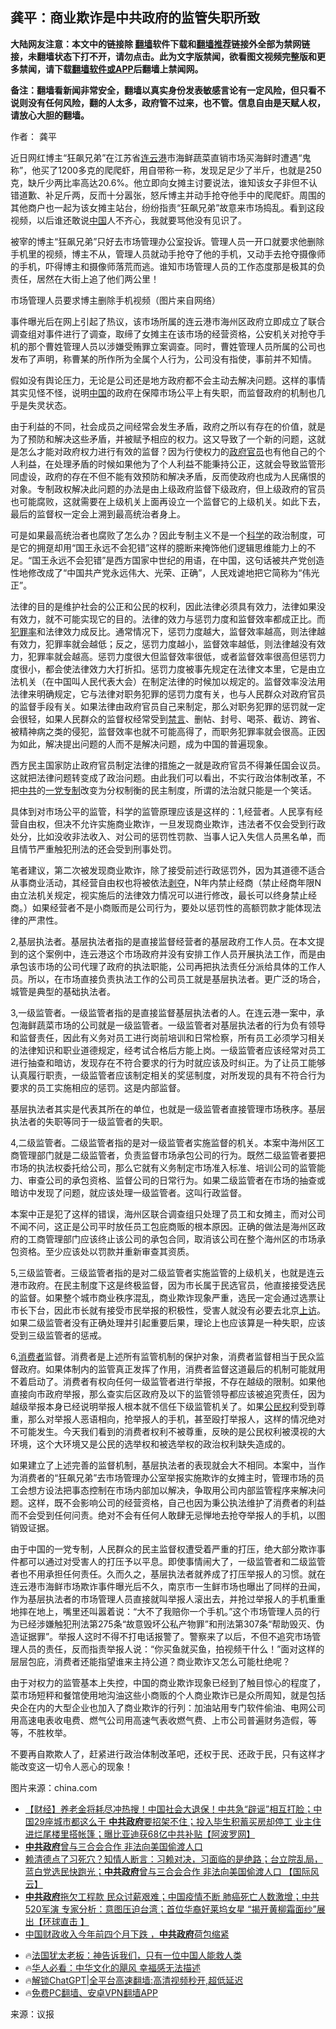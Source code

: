  <!-- 面包屑导航 --> <h2>龚平：商业欺诈是中共政府的监管失职所致</h2> <p class="notice"><b>大陆网友注意：本文中的链接除 <a href="https://github.com/bannedbook/fanqiang" >翻墙</a>软件下载和<a href="https://github.com/killgcd/justmysocks/blob/master/README.md">翻墙推荐</a>链接外全部为禁网链接，未翻墙状态下打不开，请勿点击。此为文字版禁闻，欲看图文视频完整版和更多禁闻，请下载<a href="https://github.com/bannedbook/fanqiang">翻墙软件或APP</a>后翻墙上禁闻网。</p><p>备注：翻墙看新闻非常安全，翻墙以真实身份发表敏感言论有一定风险，但只看不说则没有任何风险，翻的人太多，政府管不过来，也不管。信息自由是天赋人权，请放心大胆的翻墙。</b></p>  <div class="entry"> <p>作者： 龚平</p> <p>近日网红博主“狂飙兄弟”在江苏省<a href="https://www.bannedbook.org/bnews/tag/%e8%bf%9e%e4%ba%91%e6%b8%af/" class="st_tag internal_tag" rel="tag" title="标签 连云港 下的日志">连云港</a>市海鲜蔬菜直销市场买海鲜时遭遇“鬼称”，他买了1200多克的爬爬虾，用自带称一称，发现足足少了半斤，也就是250克，缺斤少两比率高达20.6%。他立即向女摊主讨要说法，谁知该女子非但不认错道歉、补足斤两，反而十分嚣张，怒斥博主并动手抢夺他手中的爬爬虾。周围的其他商户也一起为该女摊主站台，纷纷指责“狂飙兄弟”故意来市场捣乱。看到这段视频，以后谁还敢说<span class='wp_keywordlink_affiliate'><a href="https://www.bannedbook.org/" title="中国" target="_blank">中国</a></span>人不齐心，我就要骂他没有见识了。</p> <p>被宰的博主“狂飙兄弟”只好去市场管理办公室投诉。管理人员一开口就要求他删除手机里的视频，博主不从，管理人员就动手抢夺了他的手机，又动手去抢夺摄像师的手机，吓得博主和摄像师落荒而逃。谁知市场管理人员的工作态度那是极其的负责任，居然在大街上追了他们两公里！</p> <p>市场管理人员要求博主删除手机视频（图片来自网络）</p> <p>事件曝光后在网上引起了热议，该市场所属的连云港市海州区政府立即成立了联合调查组对事件进行了调查，取缔了女摊主在该市场的经营资格，公安机关对抢夺手机的那个曹姓管理人员以涉嫌受贿罪立案调查。同时，曹姓管理人员所属的公司也发布了声明，称曹某的所作所为全属个人行为，公司没有指使，事前并不知情。</p> <p>假如没有舆论压力，无论是公司还是地方政府都不会主动去解决问题。这样的事情其实见怪不怪，说明<a href="https://www.bannedbook.org/bnews/tag/%E4%B8%AD%E5%9B%BD/" class="st_tag internal_tag" rel="tag" title="标签 中国 下的日志">中国</a>的政府在保障市场公平上有失职，而监督政府的机制也几乎是失灵状态。</p>  <p>由于利益的不同，社会成员之间经常会发生矛盾，政府之所以有存在的价值，就是为了预防和解决这些矛盾，并被赋予相应的权力。这又导致了一个新的问题，这就是怎么才能对政府权力进行有效的监督？因为行使权力的<a href="https://www.bannedbook.org/bnews/tag/%E6%94%BF%E5%BA%9C%E5%AE%98%E5%91%98/" class="st_tag internal_tag" rel="tag" title="标签 政府官员 下的日志">政府官员</a>也有他自己的个人利益，在处理矛盾的时候如果他为了个人利益不能秉持公正，这就会导致监管形同虚设，政府的存在不但不能有效预防和解决矛盾，反而使政府也成为人民痛恨的对象。专制政权解决此问题的办法是由上级政府监督下级政府，但上级政府的官员也可能腐败，这就需要在上级机关上面再设立一个监督它的上级机关。如此下去，最后的监督权一定会上溯到最高统治者身上。</p> <p>可是如果最高统治者也腐败了怎么办？因此专制主义不是一个<span class='wp_keywordlink'><a href="https://www.bannedbook.org/forum11/topic309.html" title="禁片：“科学”的棍子" target="_blank">科学</a></span>的政治制度，可是它的拥趸却用“国王永远不会犯错”这样的臆断来掩饰他们逻辑思维能力上的不足。“国王永远不会犯错”是西方国家中世纪的用语，在中国，这句话被共产党创造性地修改成了“中国共产党永远伟大、光荣、正确”，人民戏谑地把它简称为“伟光正”。</p> <p>法律的目的是维护社会的公正和公民的权利，因此法律必须具有效力，法律如果没有效力，就不可能实现它的目的。法律的效力与惩罚力度和监督效率都成正比。而<a href="https://www.bannedbook.org/bnews/tag/%e7%8a%af%e7%bd%aa%e7%8e%87/" class="st_tag internal_tag" rel="tag" title="标签 犯罪率 下的日志">犯罪率</a>和法律效力成反比。通常情况下，惩罚力度越大，监督效率越高，则法律越有效力，犯罪率就会越低；反之，惩罚力度越小，监督效率越低，则法律越没有效力，犯罪率就会越高。惩罚力度很大但监督效率很低，或者监督效率很高但惩罚力度很小，都会使法律效力大打折扣。惩罚力度被事先规定在法律文本里，它是由立法机关（在中国叫人民代表大会）在制定法律的时候加以规定的。监督效率没法用法律来明确规定，它与法律对职务犯罪的惩罚力度有关，也与人民群众对政府官员的监督手段有关。如果法律由政府官员自己来制定，那么对职务犯罪的惩罚就一定会很轻，如果人民群众的监督权经常受到<span class='wp_keywordlink_affiliate'><a href="https://www.bannedbook.org/bnews/bblog/" title="禁言博客" target="_blank">禁言</a></span>、删帖、封号、喝茶、截访、跨省、被精神病之类的侵犯，监督效率也就不可能高得了，而职务犯罪率就会很高。正因为如此，解决提出问题的人而不是解决问题，成为中国的普遍现象。</p> <p>西方民主国家防止政府官员制定法律的措施之一就是政府官员不得兼任国会议员。这就把法律问题转变成了政治问题。由此我们可以看出，不实行政治体制改革，不把<a href="https://www.bannedbook.org/bnews/tag/%e4%b8%ad%e5%85%b1/" class="st_tag internal_tag" rel="tag" title="标签 中共 下的日志">中共</a>的<a href="https://www.bannedbook.org/bnews/tag/%E4%B8%80%E5%85%9A%E4%B8%93%E5%88%B6/" class="st_tag internal_tag" rel="tag" title="标签 一党专制 下的日志">一党专制</a>改变为分权制衡的民主制度，所谓的法治就只能是一个笑话。</p> <p>具体到对市场公平的监管，科学的监管原理应该是这样的：1,经营者。人民享有经营自由权，但决不允许实施商业欺诈，一旦发现商业欺诈，违法者不仅会受到行政处分，比如没收非法收入、对公司的惩罚性罚款、当事人记入失信人员黑名单，而且情节严重触犯刑法的还会受到刑事处罚。</p> <p>笔者建议，第二次被发现商业欺诈，除了接受前述行政惩罚外，因为其道德不适合从事商业活动，其经营自由权也将被依法<span class='wp_keywordlink'><a href="https://www.bannedbook.org/forum2/topic21.html" title="《剥夺》 黄建民 著" target="_blank">剥夺</a></span>，N年内禁止经商（禁止经商年限N由立法机关规定，视实施后的法律效力情况可以进行修改，最长可以终身禁止经商。）如果经营者不是小商贩而是公司行为，要处以惩罚性的高额罚款才能体现法律的严肃性。</p>  <p>2,基层执法者。基层执法者指的是直接监督经营者的基层政府工作人员。在本文提到的这个案例中，连云港这个市场政府并没有安排工作人员开展执法工作，而是由承包该市场的公司代理了政府的执法职能，公司再把执法责任分派给具体的工作人员。所以，在市场直接负责执法工作的公司员工就是基层执法者。更广泛的场合，城管是典型的基础执法者。</p> <p>3,一级监管者。一级监管者指的是直接监督基层执法者的人。在连云港一案中，承包海鲜蔬菜市场的公司就是一级监管者。一级监管者对基层执法者的行为负有领导和监督责任，因此有义务对员工进行岗前培训和日常检察，所有员工必须学习相关的法律知识和职业道德规定，经考试合格后方能上岗。一级监管者应该经常对员工进行抽查和暗访，发现存在不符合要求的行为时就应该及时纠正。为了让员工能够认真履行职责，一级监管者应该制定相关的奖惩制度，对所发现的具有不符合行为要求的员工实施相应的惩罚。这是内部监督。</p> <p>基层执法者其实是代表其所在的单位，也就是一级监管者直接管理市场秩序。基层执法者的失职等同于一级监管者的失职。</p> <p>4,二级监管者。二级监管者指的是对一级监管者实施监督的机关。本案中海州区工商管理部门就是二级监管者，负责监督市场承包公司的行为。既然二级监管者要把市场的执法权委托给公司，那么它就有义务制定市场准入标准、培训公司的监管能力、审查公司的承包资格、监督公司的日常行为。如果二级监管者在市场的抽查或暗访中发现了问题，就应该处理一级监管者。这叫行政监督。</p> <p>本案中正是犯了这样的错误，海州区联合调查组只处理了员工和女摊主，而对公司不闻不问，这正是公司平时放任员工包庇商贩的根本原因。正确的做法是海州区政府的工商管理部门应该终止该公司的承包合同，取消该公司在整个海州区的市场承包资格。至少应该处以罚款并重新审查其资质。</p> <p>5,三级监管者。三级监管者指的是对二级监管者实施监管的上级机关，也就是连云港市政府。在民主制度下这是终极监督，因为市长属于民选官员，他直接接受选民的监督。如果整个城市商业秩序混乱，商业欺诈现象严重，选民一定会通过选票让市长下台，因此市长就有接受市民举报的积极性，受害人就没有必要去北京<span class='wp_keywordlink_affiliate'><a href="https://www.bannedbook.org/bnews/weiquan/" title="上访" target="_blank">上访</a></span>。如果二级监管者没有正确处理并引起重要后果，理论上也应该算是一种失职，应该受到三级监管者的惩戒。</p>  <p>6,<a href="https://www.bannedbook.org/bnews/tag/%E6%B6%88%E8%B4%B9%E8%80%85/" class="st_tag internal_tag" rel="tag" title="标签 消费者 下的日志">消费者</a>监督。消费者是上述所有监管机制的保护对象，消费者监督相当于民众监督政府。如果体制内的监管真正发挥了作用，消费者监督这道最后的机制可能就用不着启动了。消费者有权向任何一级监管者进行举报，不存在越级的限制。如果他直接向市政府举报，那么查实后区政府及以下的监管领导都应该被追究责任，因为越级举报本身已经说明举报人根本就不信任下级监管机关了。如果<a href="https://www.bannedbook.org/bnews/tag/%E5%85%AC%E6%B0%91%E6%9D%83/" class="st_tag internal_tag" rel="tag" title="标签 公民权 下的日志">公民权</a>利受到尊重，那么对举报人恶语相向，抢举报人的手机，甚至殴打举报人，这样的情况绝对不可能发生。今天我们看到的消费者权利不被尊重，反映的是公民权利被漠视的大环境，这个大环境又是公民的选举权和被选举权的政治权利缺失造成的。</p> <p>如果建立了上述完善的监督机制，基层执法者的表现就会大不相同。本案中，当作为消费者的“狂飙兄弟”去市场管理办公室举报实施欺诈的女摊主时，管理市场的员工会想方设法把事态控制在市场内部加以解决，争取用公司内部监管程序来解决问题。这样，既不会影响公司的经营资格，自己也因为秉公执法维护了消费者的利益而不会受到任何问责。绝对不会有任何人敢肆无忌惮地去抢夺举报人的手机，以图销毁证据。</p> <p>由于中国的一党专制，人民群众的民主监督权遭受着严重的打压，绝大部分欺诈事件都可以通过对受害人的打压予以平息。即使事情闹大了，一级监管者和二级监管者也不用承担任何责任。久而久之，基层执法者就养成了打压举报人的习惯。就在连云港市海鲜市场欺诈事件曝光后不久，南京市一生鲜市场也曝出了同样的丑闻，作为基层执法者的市场管理人员直接就叫举报人滚出去，并抢过举报人的手机重重地摔在地上，嘴里还叫嚣着说：“大不了我赔你一个手机。”这个市场管理人员的行为已经涉嫌触犯刑法第275条“故意毁坏公私产物罪”和刑法第307条“帮助毁灭、伪造证据罪”。举报人这时不得不打电话报警了。警察来了以后，不但不追究市场管理人员的责任，反而指责举报人说：“你买鱼就买鱼，拍视频干什么！”面对这样的层层包庇，消费者还能指望谁来主持公道？商业欺诈又怎么可能杜绝呢？</p> <p>由于对权力的监管基本上失控，中国的商业欺诈现象已经到了触目惊心的程度了，菜市场短秤和餐馆使用地沟油这些小商贩的个人商业欺诈已是众所周知，就是包括央企在内的大型企业也加入了商业欺诈的行列：加油站用专门软件偷油、电网公司用高速电表收电费、燃气公司用高速气表收燃气费、上市公司普遍财务造假，等等，不胜枚举。</p> <p>不要再自欺欺人了，赶紧进行政治体制改革吧，还权于民、还政于民，只有这样才能改变这一切令人恶心的现象！</p> <p>图片来源：china.com</p>  <!--<div id="taboola-mid-1"></div>--><ul class='op-related-articles' title='相关阅读'> <li><a href='https://www.bannedbook.org/bnews/bannedvideo/20240528/2042300.html' target='_blank'>【财经】养老金将耗尽冲热搜！中国社会大退保！中共急“辟谣”相互打脸；中国29座城市都这么干 <b>中共政府</b>要招架不住；投入毕生积蓄买房却停工 业主住进烂尾楼里搭帐篷；曝比亚迪获68亿中共补贴【阿波罗网】</a></li> <li><a href='https://www.bannedbook.org/bnews/baitai/20240526/2041700.html' target='_blank'><b>中共政府</b>曾与三合会合作 非法向美国偷渡人口</a></li> <li><a href='https://www.bannedbook.org/bnews/bannedvideo/20240526/2041629.html' target='_blank'>赖清德点了习死穴？知情人断言：习赖对决，习面临的是绝路；台立院乱局，蓝白党选民快跑光；<b>中共政府</b>曾与三合会合作 非法向美国偷渡人口 【国际风云】</a></li> <li><a href='https://www.bannedbook.org/bnews/bannedvideo/20240523/2040449.html' target='_blank'><b>中共政府</b>拖欠工程款 民众讨薪艰难；中国疫情不断 肺癌死亡人数激增；中共520军演 专家分析：意图压迫台湾；首位华裔好莱坞女星 “揭开黄柳霜面纱”展出【环球直击 】</a></li> <li><a href='https://www.bannedbook.org/bnews/ccpdope/20240521/2039564.html' target='_blank'>中国财政收入今年前四个月下跌 ，<b>中共政府</b>荷包缩紧</a></li> </ul> <ul class="texttj"> <li>🔥<a href="https://www.bannedbook.org/bnews/ssgc/20230219/1850782.html" target="_blank">法国犹太老板：神告诉我们，只有一位中国人能救人类</a></li> <li>🔥<a href="https://www.bannedbook.org/bnews/comments/20220220/1694796.html" target="_blank">华人必看：中华文化的飓风 幸福感无法描述</a></li> <li>🔥<a href="https://github.com/bannedbook/fanqiang/wiki/V2ray%E6%9C%BA%E5%9C%BA" target="_blank">解锁ChatGPT|全平台高速翻墙:高清视频秒开,超低延迟</a></li> <li>🔥<a href="https://github.com/bannedbook/fanqiang/wiki/%E7%A6%81%E9%97%BB%E7%BD%91%E5%AE%89%E5%8D%93%E7%BF%BB%E5%A2%99%E6%96%B0%E9%97%BBAPP" target="_blank">免费PC翻墙、安卓VPN翻墙APP</a></li> </ul><p class="src-info">来源：议报 </p><a name='sharetosocial'></a> <div style="margin-bottom:5px;padding-bottom:5px;clear:both"> <div id="archive-pix-1" class="banner-ads"> <!-- AuctionX Display platform tag START --> <div id="27602x728x90x621x_ADSLOT1" clicktrack="%%CLICK_URL_ESC%%"></div>  <!-- AuctionX Display platform tag END --> </div> <div id="archive-pix-2" class="banner-ads"> <!-- AuctionX Display platform tag START --> <div id="27556x300x250x621x_ADSLOT1" clicktrack="%%CLICK_URL_ESC%%" style="margin:0 auto;text-align:center"></div>  <!-- AuctionX Display platform tag END --> </div> </div>  <div id="archive-pix-1" class="banner-ads"> <!-- AuctionX Display platform tag START --> <div id="27603x728x90x621x_ADSLOT1" clicktrack="%%CLICK_URL_ESC%%"></div>  <!-- AuctionX Display platform tag END --> </div> </div><!--END ENTRY--> 
